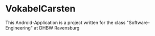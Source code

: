 # VokabelCarsten
This Android-Application is a project written for the class "Software-Engineering" at DHBW Ravensburg
